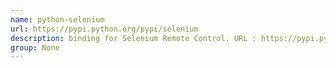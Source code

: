 ```yaml
---
name: python-selenium
url: https://pypi.python.org/pypi/selenium
description: binding for Selenium Remote Control. URL : https://pypi.python.org/pypi/selenium Groups : None
group: None
---
```

